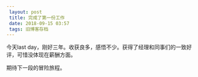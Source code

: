 ```yaml
---
 layout: post
 title: 完成了第一份工作
 date: 2018-09-15 03:57
 tags: 旧博客存档
---
```

今天last day，刚好三年。收获良多，感悟不少。获得了经理和同事们的一致好评，可惜没体现在薪酬方面。



期待下一段的冒险旅程。

